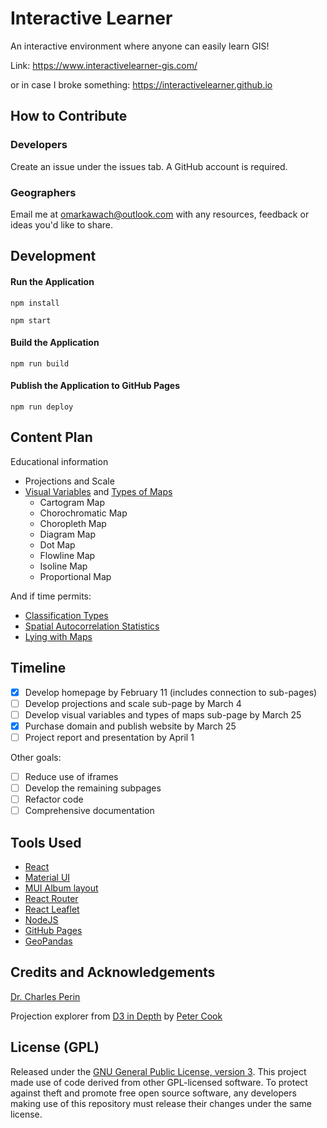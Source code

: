# Interactive Learner

An interactive environment where anyone can easily learn GIS!

Link: https://www.interactivelearner-gis.com/ 

or in case I broke something: https://interactivelearner.github.io

## How to Contribute

### Developers

Create an issue under the issues tab. A GitHub account is required.

### Geographers

Email me at omarkawach@outlook.com with any resources, feedback or ideas you'd like to share.

## Development

#### Run the Application

```npm install```

```npm start ```

#### Build the Application

```npm run build```

#### Publish the Application to GitHub Pages

```npm run deploy```

## Content Plan
Educational information
- Projections and Scale
- [Visual Variables](https://geography.wisc.edu/cartography/research/publications/Roth_2015_EG.pdf) and [Types of Maps](https://sites.google.com/site/boardinclassrom/map/cartogram-map) 
  - Cartogram Map
  - Chorochromatic Map
  - Choropleth Map
  - Diagram Map
  - Dot Map
  - Flowline Map
  - Isoline Map
  - Proportional Map

And if time permits:

- [Classification Types](https://doc.arcgis.com/en/power-bi/design/classification-types.htm)
- [Spatial Autocorrelation Statistics](https://www.sciencedirect.com/topics/computer-science/spatial-autocorrelation)
- [Lying with Maps](https://open.lib.umn.edu/mapping/chapter/7-lying-with-maps/)

## Timeline

- [x] Develop homepage by February 11 (includes connection to sub-pages)
- [ ] Develop projections and scale sub-page by March 4
- [ ] Develop visual variables and types of maps sub-page by March 25
- [x] Purchase domain and publish website by March 25
- [ ] Project report and presentation by April 1

Other goals:

- [ ] Reduce use of iframes
- [ ] Develop the remaining subpages
- [ ] Refactor code
- [ ] Comprehensive documentation

## Tools Used

- [React](https://reactjs.org/)
- [Material UI](https://mui.com/)
- [MUI Album layout](https://mui.com/getting-started/templates/album/)
- [React Router](https://reactrouter.com/)
- [React Leaflet](https://react-leaflet.js.org/)
- [NodeJS](https://nodejs.org/en/)
- [GitHub Pages](https://pages.github.com/)
- [GeoPandas](https://geopandas.org/en/stable/)
## Credits and Acknowledgements

[Dr. Charles Perin](http://charlesperin.net/)

Projection explorer from [D3 in Depth](https://www.d3indepth.com/) by [Peter Cook](https://www.animateddata.com/)

## License (GPL) 

Released under the [GNU General Public License, version 3](https://opensource.org/licenses/GPL-3.0). This project made use of code derived from other GPL-licensed software. To protect against theft and promote free open source software, any developers making use of this repository must release their changes under the same license. 
